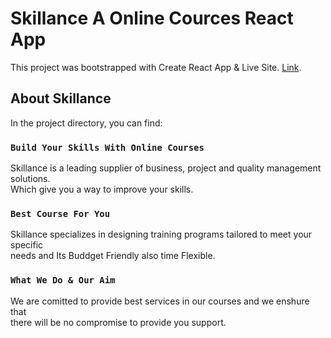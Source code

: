 # Skillance A Online Cources React App

This project was bootstrapped with Create React App & Live Site. [Link](https://skillance-courses-faiusnahin-035869.netlify.app/).

## About Skillance

In the project directory, you can find:

### `Build Your Skills With Online Courses`

Skillance is a leading supplier of business, project and quality management solutions.\
Which give you a way to improve your skills.

### `Best Course For You`

Skillance specializes in designing training programs tailored to meet your specific \
needs and Its Buddget Friendly also time Flexible.


### `What We Do & Our Aim`

We are comitted to provide best services in our courses and we enshure that\
there will be no compromise to provide you support.
